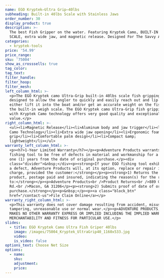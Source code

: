 ```yaml
---
name: EGO Kryptek—Ultra Grip–40lbs
subheading: Built-in 40lbs Scale with Stainless Jaws
order_number: 30
display_product: true
description: >-
  The best Fish Gripper on the water. Featuring Kryptek Camo, BUILT-IN 40lbs
  SCALE, extra wide jaw, and magnetic release. Designed For The Savvy Angler.
categories:
  - kryptek-tools
price: '54.99'
price_range:
sku: '75004'
show_as_crosssells: true
tag_color:
tag_text:
filter_handle:
filter_hoop:
filter_mesh:
left_column_html: >-
  <p>The EGO Kryptek camo Ultra-Grip built-in 40lbs scale fish gripping tool was
  designed to allow the angler to quickly and easily reach out and lip a fish to
  either lift it into the boat and/or get an accurate weight on the fish with
  the built-in weigh scale. The EGO Kryptek camo Ultra-Grip fish gripping tool
  with Kryptek Camo technology offers very good quality and exceptional
  value.</p>
right_column_html: >-
  <ul><li>Magnetic Release</li><li>Aluminum body and jaw trigger</li><li>Kryptek
  Camo Technology</li><li>Extra wide jaw opening</li><li>Ergonomic foam
  grip</li><li>Comfortable palm design</li><li>Compact &amp;
  lightweight</li></ul>
warranty_left_column_html: >-
  <p><h7>1-Year Limited Warranty</h7></p><p>Adventure Products warrants your EGO
  fishing tool to be free of defects in material and workmanship for a period of
  one (1) years from the date of original purchase.</p><div
  class="divider">&nbsp;</div><p><strong>If your EGO fishing tool exhibits such
  a defect, Adventure Products will, at its option, replace or repair it without
  charge, provided the customer:</strong></p><p><strong>1) Returns the defective
  product, postage paid and insured, indicating the reason(s) for the return
  to:</strong></p><p>Adventure Products<br />Product Returns<br />889 Guy Paine
  Rd.<br />Macon, GA 31206</p><p><strong>2) Submits proof of date of original
  purchase.</strong></p><p>&nbsp;</p><p><a class="block_btn"
  href="/contact-us">File Claim Online</a></p>
warranty_right_column_html: >-
  <p>This warranty does not cover damage resulting from accident, misuse, abuse,
  tampering, unreasonable use or normal wear.</p><p>ADVENTURE PRODUCTS, INC.
  MAKES NO OTHER WARRANTY EXPRESS OR IMPLIED INCLUDING THE IMPLIED WARRANTIES OF
  MERCHANTABILITY AND FITNESS FOR PARTICULAR USE.</p>
slides:
  - title: EGO Kryptek Camo Ultra Fish Griper 40lbs
    image: /images/75004_Kryptek_UltraGrip40_1160x533.jpg
    video:
    is_video: false
options_text: Choose Net Size
options:
  - name:
    sku:
    adjustment:
    price:
---
```

